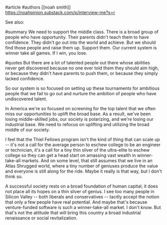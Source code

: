 #article 
#authors [[noah smith]]
https://noahpinion.substack.com/p/interview-me?s=r

See also: 

#summary 
We need to support the middle class. There is a broad group of people who have opportunity. Their parents didn't teach them to have confidence. They didn't go out into the world and achieve. But we should find those people and raise them up. Support them. Our current system is winner take all games. If I win, you lose. 

#quotes 
But there are a lot of talented people out there whose abilities never get discovered because no one ever told them they should aim high, or because they didn't have parents to push them, or because they simply lacked confidence.

So our system is so focused on setting up these tournaments for ambitious people that we fail to go out and nurture the ambition of people who have undiscovered talent.

In America we're so focused on screening for the top talent that we often miss our opportunities to uplift the broad base. As a result, we've been losing middle-skilled jobs, our society is polarizing, and we're losing our industrial base.
We need to refocus on uplifting and utilizing the broad middle of our society.

I feel that the Thiel Fellows program isn't the kind of thing that can scale up -- it's not a call for the average person to eschew college to be an engineer or technician, it's a call for a tiny thin sliver of the ultra-elite to eschew college so they can get a head start on amassing vast wealth in winner-take-all markets. And on some level, that still assumes that we live in an Atlas Shrugged world, where a tiny number of geniuses produce the value and everyone is still along for the ride. Maybe it really is that way, but I don't think so.

A successful society rests on a broad foundation of human capital; it does not place all its hopes on a thin sliver of genius. I see too many people in Silicon Valley -- both liberals and conservatives -- tacitly accept the notion that only a few people have real potential. And maybe that's because venture-funded software is such a winner-take-all market. I don't know. But that's not the attitude that will bring this country a broad industrial renaissance or social revitalization.